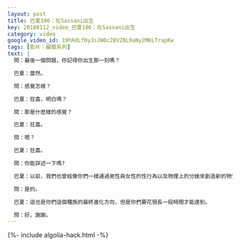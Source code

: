 ```yaml
---
layout: post
title: 巴夏106：在Sassani出生
key: 20180112_video_巴夏106：在Sassani出生
category: video
google_video_id: 19hRdLf0yJsJW8c2BVZBL9aNy2MKLTrapKw
tags: [影片｜編號系列]
text: |
  問：最後一個問題，你記得你出生那一刻嗎？

  巴夏：當然。

  問：感覺怎樣？

  巴夏：狂喜，明白嗎？

  問：那是什麼樣的感覺？

  巴夏：狂喜。

  問：嗯？

  巴夏：狂喜。

  問：你能詳述一下嗎?

  巴夏：以前，我們也曾經像你們一樣通過男性與女性的性行為以及物理上的分娩來創造新的物質生命個體。但是現在在我們社會，我們的文明裡，我們已經跨入了一個准物質的維度。這裡，男性和女性創造一個能量泡泡，來讓一個意識駐留並以它的意願創造身體，成為這個社會裡的孩子，並成長。你明白嗎？

  問：是的。

  巴夏：這也是你們這個種族的最終進化方向，但是你們要花很長一段時間才能達到。

  問：好，謝謝。
---
```


{%- include algolia-hack.html -%}
